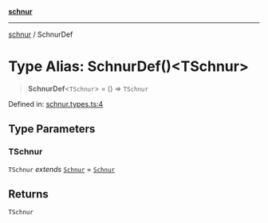 [**schnur**](README.md)

***

[schnur](README.md) / SchnurDef

# Type Alias: SchnurDef()\<TSchnur\>

> **SchnurDef**\<`TSchnur`\> = () => `TSchnur`

Defined in: [schnur.types.ts:4](https://github.com/bimandev/schnur.js/blob/735c3129c86254d7a740d1915e6b3d7d995a68a4/lib/schnur.types.ts#L4)

## Type Parameters

### TSchnur

`TSchnur` *extends* [`Schnur`](classes\Schnur.md) = [`Schnur`](classes\Schnur.md)

## Returns

`TSchnur`
